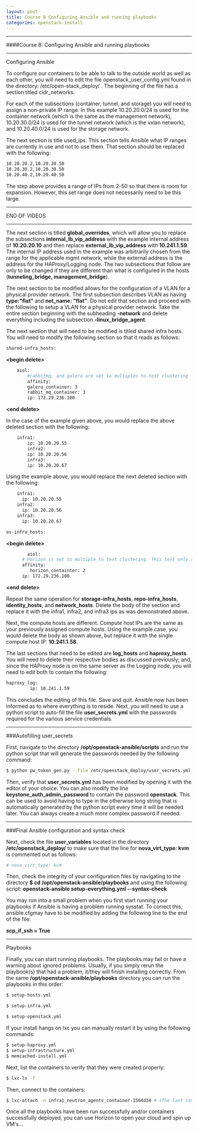 ```yaml
---
layout: post
title: Course 8 Configuring Ansible and running playbooks
categories: openstack-install
---
```


***
####Course 8: Configuring Ansible and running playbooks

* * *

Configuring Ansible

To configure our containers to be able to talk to the outside world as well as each other, you will need to edit the file openstack_user_config.yml found in the directory: /etc/open-stack_deploy/ . The beginning of the file has a section titled cidr_networks.

For each of the subsections (container, tunnel, and storage) you will need to assign a non-private IP range. In this example 10.20.20.0/24 is used for the container network (which is the same as the management network), 10.20.30.0/24 is used for the tunnel network (which is the vxlan network), and 10.20.40.0/24 is used for the storage network.

The next section is title used_ips. This section tells Ansible what IP ranges are currently in use and not to use them. That section should be replaced with the following:

```sh
10.20.20.2,10.20.20.50
10.20.30.2,10.20.30.50
10.20.40.2,10.20.40.50
```

The step above provides a range of IPs from 2-50 so that there is room for expansion. However, this set range does not necessarily need to be this large.

* * *

END OF VIDEOS

* * *

The next section is titled **global_overrides**, which will allow you to replace the subsections **internal_lb_vip_address** with the example internal address of **10.20.20.10** and then replace **external_lb_vip_address** with **10.241.1.59**. The internal IP address used in the example was arbitrarily chosen from the range for the applicable mgmt network, while the external address is the address for the HAProxy/Logging node. The two subsections that follow are only to be changed if they are different than what is configured in the hosts (**tunneling_bridge, management_bridge**).

The next section to be modified allows for the configuration of a VLAN for a physical provider network. The first subsection describes VLAN as having **type:"flat"** and **net_name: "flat"**. Do not edit that section and proceed with the following to setup a VLAN for a physical provider network. Take the entire section beginning with the subheading **-network** and delete everything including the subsection **-linux_bridge_agent**.

The next section that will need to be modified is titled shared infra hosts. You will need to modify the following section so that it reads as follows:

  
  
  
  

```sh
shared-infra_hosts:
```

**&lt;begin delete&gt;**

```sh
 	aiol:
		#rabbitmq, and galera are set to multiples to test clustering
		affinity:
        galera_container: 3
        rabbit_mq_container: 3
        ip: 172.29.236.100
```

**&lt;end delete&gt;**

In the case of the example given above, you would replace the above deleted section with the following:

```sh
	infra1:
    	ip: 10.20.20.55
        infra2:
        ip: 10.20.20.56
        infra3:
        ip: 10.20.20.67
```

Using the example above, you would replace the next deleted section with the following:

```sh
    infra1:
 	  ip: 10.20.20.55
 	infra2:
 	  ip: 10.20.20.56
 	infra3:
 	  ip: 10.20.20.67
```

```sh
os-infra_hosts:
```

**&lt;begin delete&gt;**

```sh
       	aiol:
 	  # Horizon is set to multiple to test clustering. This test only requires x2.
 	  affinity:
 	     horizon_containter: 2
 	  ip: 172.29.236.100
```

**&lt;end delete&gt;**


Repeat the same operation for **storage-infra_hosts**, **repo-infra_hosts**, **identity_hosts**, and **network_hosts**. Delete the body of the section and replace it with the infra1, infra2, and infra3 ips as was demonstrated above.

Next, the compute hosts are different. Compute host IPs are the same as your previously assigned compute hosts. Using the example case, you would delete the body as shown above, but replace it with the single compute host IP: **10.241.1.58**.

The last sections that need to be edited are **log_hosts** and **haproxy_hosts**. You will need to delete their respective bodies as discussed previously; and, since the HAProxy node is on the same server as the Logging node, you will need to edit both to contain the following:

```sh
haproxy_log:
 	     ip: 10.241.1.59
```

This concludes the editing of this file. Save and quit. Ansible now has been informed as to where everything is to reside. Next, you will need to use a python script to auto-fill the file **user_secrets.yml** with the passwords required for the various service credentials.

* * *

###Autofilling user_secrets

First, navigate to the directory **/opt/openstack-ansible/scripts** and run the python script that will generate the passwords needed by the following command:

```sh
$ python pw_token_gen.py --file /etc/openstack_deploy/user_secrets.yml
```
Then, verify that **user_secrets.yml** has been modified by opening it with the editor of your choice. You can also modify the line **keystone_auth_admin_password** to contain the password **openstack**. This can be used to avoid having to type in the otherwise long string that is automatically generated by the python script every time it will be needed later. You can always create a much more complex password if needed.

* * *

###Final Ansible configuration and syntax check

Next, check the file **user_variables** located in the directory **/etc/openstack_deploy/** to make sure that the line for **nova_virt_type: kvm** is commented out as follows:

```sh
# nova_virt_type: kvm
```

Then, check the integrity of your configuration files by navigating to the directory **$ cd /opt/openstack-ansible/playbooks** and using the following script: **openstack-ansible setup-everything.yml --syntax-check**

You may run into a small problem when you first start running your playbooks if Ansible is having a problem running sysstat. To correct this, ansible.cfgmay have to be modified by adding the following line to the end of the file:

**scp_if_ssh = True**

* * *

Playbooks

  

Finally, you can start running playbooks. The playbooks may fail or have a warning about ignored problems. Usually, if you simply rerun the playbook(s) that had a problem, it/they will finish installing correctly. From the same **/opt/openstack-ansible/playbooks** directory you can run the playbooks in this order:

  

```sh
$ setup-hosts.yml
```
```sh
$ setup-infra.yml
```
```sh
$ setup-openstack.yml
```

  

If your install hangs on lxc you can manually restart it by using the following commands:

```sh
$ setup-haproxy.yml
$ setup-infrastructure.yml
$ memcached-install.yml
```

Next, list the containers to verify that they were created properly:

```sh
$ lxc-ls -f
```

Then, connect to the containers:

```sh
$ lxc-attach -n infra1_neutron_agents_container-1564d34 # (The last contiguous variable is a container listed after Ansible creates containers for you. So, the number at the end will probably be different for each creation)
```

Once all the playbooks have been run successfully and/or containers successfully deployed, you can use Horizon to open your cloud and spin up VM's...